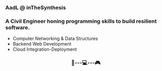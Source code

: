 ### AadL @ inTheSynthesis  
### A Civil Engineer honing programming skills to build resilient software.  

- Computer Networking & Data Structures
- Backend Web Development
- Cloud Integration-Deployment

 ### <p align = "center"> 📖---💻---🎮</p>
